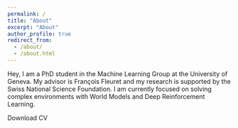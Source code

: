 ```yaml
---
permalink: /
title: "About"
excerpt: "About"
author_profile: true
redirect_from: 
  - /about/
  - /about.html
---
```


Hey, I am a PhD student in the <a href="https://mlg.unige.ch/machine-learning-group/ " style="text-decoration: None" onmouseover="style=' text-decoration:underline'" onmouseout="style='text-decoration:none'">Machine Learning Group</a> at the <a href="https://www.unige.ch/en/" style="text-decoration: None" onmouseover="style=' text-decoration:underline'" onmouseout="style='text-decoration:none'">University of Geneva</a>. My advisor is <a href="https://fleuret.org/francois/" style="text-decoration: None" onmouseover="style=' text-decoration:underline'" onmouseout="style='text-decoration:none'">François Fleuret</a> and my research is supported by the <a href="https://www.snf.ch/en" style="text-decoration: None" onmouseover="style=' text-decoration:underline'" onmouseout="style='text-decoration:none'">Swiss National Science Foundation</a>. I am currently focused on solving complex environments with World Models and Deep Reinforcement Learning.

<a href="../assets/cv_vincent_micheli.pdf" style="text-decoration: None" onmouseover="style=' text-decoration:underline'" onmouseout="style='text-decoration:none'">Download CV</a>
